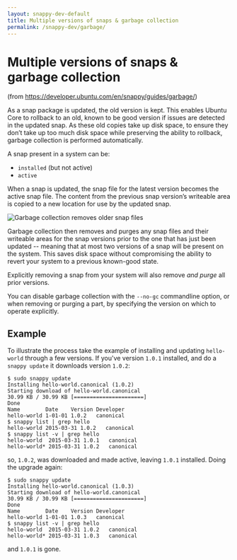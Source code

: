 ```yaml
---
layout: snappy-dev-default
title: Multiple versions of snaps & garbage collection
permalink: /snappy-dev/garbage/
---
```

# Multiple versions of snaps & garbage collection

(from https://developer.ubuntu.com/en/snappy/guides/garbage/) 

As a snap package is updated, the old version is kept. This enables Ubuntu Core to rollback to an old, known to be good version if issues are detected in the updated snap. As these old copies take up disk space, to ensure they don’t take up too much disk space while preserving the ability to rollback, garbage collection is performed automatically.

A snap present in a system can be:

 - `installed` (but not active)
 - `active`

When a snap is updated, the snap file for the latest version becomes the active snap file. The content from the previous snap version’s writeable area is copied to a new location for use by the updated snap.

![Garbage collection removes older snap files ](/media/garbage_collection.png)

Garbage collection then removes and purges any snap files and their writeable areas for the snap versions prior to the one that has just been updated -- meaning that at most two versions of a snap will be present on the system. This saves disk space without compromising the ability to revert your system to a previous known-good state.

Explicitly removing a snap from your system will also remove *and purge* all prior versions.

You can disable garbage collection with the `--no-gc` commandline option, or when removing or purging a part, by specifying the version on which to operate explicitly.

## Example

To illustrate the process take the example of installing and updating `hello-world` through a few versions. If you've version `1.0.1` installed, and do a `snappy update` it downloads version `1.0.2`:

    $ sudo snappy update
    Installing hello-world.canonical (1.0.2)
    Starting download of hello-world.canonical
    30.99 KB / 30.99 KB [======================]
    Done
    Name        Date    Version Developer
    hello-world 1-01-01 1.0.2   canonical
    $ snappy list | grep hello
    hello-world 2015-03-31 1.0.2   canonical
    $ snappy list -v | grep hello
    hello-world  2015-03-31 1.0.1   canonical
    hello-world* 2015-03-31 1.0.2   canonical

so, `1.0.2`, was downloaded and made active, leaving `1.0.1` installed. Doing the upgrade again:

    $ sudo snappy update
    Installing hello-world.canonical (1.0.3)
    Starting download of hello-world.canonical
    30.99 KB / 30.99 KB [======================]
    Done
    Name        Date    Version Developer
    hello-world 1-01-01 1.0.3   canonical
    $ snappy list -v | grep hello
    hello-world  2015-03-31 1.0.2   canonical
    hello-world* 2015-03-31 1.0.3   canonical

and `1.0.1` is gone.